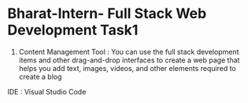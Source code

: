 # Bharat-Intern- Full Stack Web Development Task1
1. Content Management Tool :
You can use the full stack development items and other
drag-and-drop interfaces to create a
web page that helps you add text, images,
videos, and other elements required to
create a blog

IDE : Visual Studio Code
